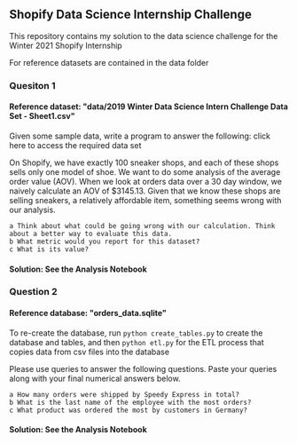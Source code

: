 ## Shopify Data Science Internship Challenge

This repository contains my solution to the data science challenge for the Winter 2021 Shopify Internship

For reference datasets are contained in the data folder

### Quesiton 1

#### Reference dataset: "data/2019 Winter Data Science Intern Challenge Data Set - Sheet1.csv"


Given some sample data, write a program to answer the following: click here to access the required data set

On Shopify, we have exactly 100 sneaker shops, and each of these shops sells only one model of shoe. We want to do some analysis of the average order value (AOV). When we look at orders data over a 30 day window, we naively calculate an AOV of $3145.13. Given that we know these shops are selling sneakers, a relatively affordable item, something seems wrong with our analysis. 

    a Think about what could be going wrong with our calculation. Think about a better way to evaluate this data. 
    b What metric would you report for this dataset?
    c What is its value?

#### Solution: See the Analysis Notebook


### Question 2

#### Reference database: "orders_data.sqlite"

To re-create the database, run `python create_tables.py` to create the database and tables, and then `python etl.py` for the ETL process that copies data from csv files into the database

Please use queries to answer the following questions. Paste your queries along with your final numerical answers below.

    a How many orders were shipped by Speedy Express in total?
    b What is the last name of the employee with the most orders?
    c What product was ordered the most by customers in Germany?

#### Solution: See the Analysis Notebook